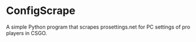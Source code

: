 # ConfigScrape

A simple Python program that scrapes prosettings.net for PC settings of pro players in CSGO.

